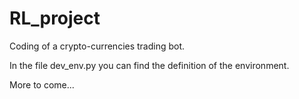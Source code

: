 # RL_project

Coding of a crypto-currencies trading bot.  

In the file dev_env.py you can find the definition of the environment.  


More to come...
